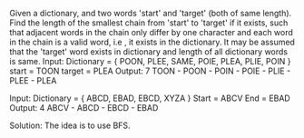 Given a dictionary, and two words 'start' and 'target' (both of same length). Find the length of the smallest chain from 'start' to 'target' if it exists, such that adjacent words in the chain only differ by one character and each word in the chain is a valid word, i.e , it exists in the dictionary. It may be assumed that the 'target' word exists in dictionary and length of all dictionary words is same.
Input:  Dictionary = { POON, PLEE, SAME, POIE, PLEA, PLIE, POIN }
start = TOON
target = PLEA
Output: 7
TOON - POON - POIN - POIE - PLIE - PLEE - PLEA

Input: Dictionary = { ABCD, EBAD, EBCD, XYZA }
Start = ABCV
End = EBAD
Output: 4
ABCV - ABCD - EBCD - EBAD

Solution: The idea is to use BFS.
